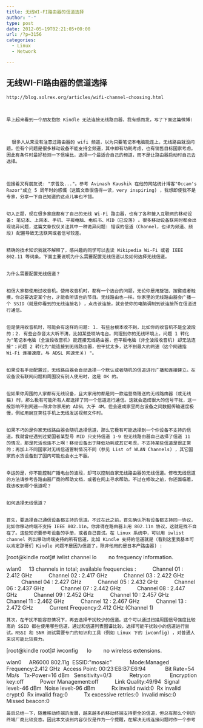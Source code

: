 ```yaml
---
title: 无线WI-FI路由器的信道选择
author: "-"
type: post
date: 2012-05-19T02:21:05+00:00
url: /?p=3156
categories:
  - Linux
  - Network

---
```

## 无线WI-FI路由器的信道选择

  
    http://blog.solrex.org/articles/wifi-channel-choosing.html
  

  
    早上起来看到一个朋友抱怨 Kindle 无法连接无线路由器，我有感而发，写了下面这篇微博: 
  
  
    
      很多人从来没有注意过路由器的 wifi 频道，以为只要笔记本电脑能连上，无线路由就没问题。但有个问题是很多移动设备不能支持全频道，其中即有功耗考虑，也有销售目标国家考虑。因此有条件时最好检测一下信噪比，选择一个最适合自己的频道，而不是让路由器启动时自己去选择。
    
  
  
    但接着又有朋友说: "求普及..."。参考 Avinash Kaushik 在他的网站统计博客"Occam's Razor"成立 5 周年时的感慨（这篇文章很值得一读，very inspiring) ，我想即使我不是专家，分享一下自己知道的这点儿事也不错。
  
  
    切入正题，现在很多家庭都有了自己的无线 Wi-Fi 路由器，也有了各种接入互联网的移动设备: 笔记本、上网本、手机、平板电脑、电纸书、MID（已没落) 。很多移动设备联网时都会出现诡异问题，这篇文章仅仅关注其中一种诡异问题: 错误的信道（Channel，也译为频道、频段) 配置导致无法联网或者信号较差。
  
  
    精确的技术知识我就不解释了，感兴趣的同学可以去读 Wikipedia Wi-Fi 或者 IEEE 802.11 等词条。下面主要说明为什么需要配置无线信道以及如何选择无线信道。
  
  
    为什么需要配置无线信道？
  
  
    相信大家都使用过收音机。使用收音机时，都有一个选台的问题，无论你是用旋钮、按键或者触摸，你总要选定某个台，才能收听该台的节目。无线路由也一样。你家里的无线路由器会广播一个 SSID（就是你看到的无线连接名) ，点击该连接，就会使你的电脑调制到该连接所在信道进行通信。
  
  
    但是使用收音机时，可能会有这样的问题: 1. 有些台根本收不到，比如你的收音机不是全波段的；2. 有些台杂音太大听不清，比如某些唢呐电台。同理到你的无线环境上，问题 1 转化为"笔记本电脑（全波段收音机) 能连接无线路由器，但平板电脑（非全波段收音机) 却无法连接"；问题 2 转化为"能连接到无线路由器，但干扰太多，达不到最大的网速（这个网速指 Wi-Fi 连接速度，与 ADSL 网速无关) "。
  
  
    如果没有手动配置过，无线路由器会自动选择一个默认或者随机的信道进行广播和连接建立。在设备没有联网问题和周围没有别人使用时，这是 OK 的。
  
  
    但如果你周围的人家都有无线设备，且大家用的都是同一款运营商赠送的无线路由器（或无线猫) 时，那么极有可能所有人都选择了同一个信道进行通信。这就会造成很大的信号干扰，这一般影响不到网速——除非你家用的 ADSL 大于 4M，但会造成家里两台设备之间数据传输速度极慢，例如用豌豆荚往手机上无线发送视频文件时。
  
  
    如果不巧的是你家无线路由器会随机选择信道，那么它极有可能选择到一个你设备不支持的信道。我就曾经遇到过爱国者某型号 MID 只支持信道 1-9 但无线路由器自己选择了信道 11 的情况，那是死活也连不上啊！移动设备出于降低功耗或其它考虑，不支持某些信道是很正常的；再加上不同国家对无线信道管制情况不同（参见 List of WLAN Channels) ，其它国家的水货设备到了国内可能也会水土不服。
  
  
    幸运的是，你不能控制广播电台的波段，却可以控制自家无线路由器的无线信道。修改无线信道的方法请参考各路由器厂商的帮助文档，或者在网上寻求帮助。不过在修改之前，你还面临着，我该改到哪个信道呢？
  
  
    如何选择无线信道？
  
  
    首先，要选择自己通信设备都支持的信道。不过在此之前，首先确认所有设备都支持同一协议，比如你移动终端不支持 IEEE 802.11n，你非得在路由器上用 802.11n 协议，这就是找不自在了。这些知识要参考设备的手册，或者自己尝试。在 Linux 系统中，可以用 iwlist channel 列出移动终端支持的所有信道，比如 Kindle 支持的信道就是（看到这里我基本可以肯定那哥们 Kindle 问题不是因为信道了，除非他用的是日本产路由器) : 
  
  [root@kindle root]# iwlist channel
lo        no frequency information.

wlan0     13 channels in total; available frequencies :
          Channel 01 : 2.412 GHz
          Channel 02 : 2.417 GHz
          Channel 03 : 2.422 GHz
          Channel 04 : 2.427 GHz
          Channel 05 : 2.432 GHz
          Channel 06 : 2.437 GHz
          Channel 07 : 2.442 GHz
          Channel 08 : 2.447 GHz
          Channel 09 : 2.452 GHz
          Channel 10 : 2.457 GHz
          Channel 11 : 2.462 GHz
          Channel 12 : 2.467 GHz
          Channel 13 : 2.472 GHz
          Current Frequency:2.412 GHz (Channel 1)
  
    其次，在干扰不能容忍情况下，再去选择干扰较少的信道。这个可以通过扫描周围信号强度比较高的 SSID 都在使用哪些信道，通过和信道列表图谱比较，选择可能干扰较小的信道进行尝试。RSSI 和 SNR 测试需要专门的知识和工具（例如 Linux 下的 iwconfig) ，对普通人来说可能比较费力。
  
  [root@kindle root]# iwconfig     
lo        no wireless extensions.

wlan0     AR6000 802.11g  ESSID:"mosaic" 
          Mode:Managed  Frequency:2.412 GHz  Access Point: 00:23:EB:B7:E6:94  
          Bit Rate=54 Mb/s   Tx-Power=16 dBm   Sensitivity=0/3 
          Retry:on  
          Encryption key:off
          Power Management:off
          Link Quality:49/94  Signal level:-46 dBm  Noise level:-96 dBm
          Rx invalid nwid:0  Rx invalid crypt:0  Rx invalid frag:0
          Tx excessive retries:0  Invalid misc:0   Missed beacon:0
  
    最后总结一下，随着移动终端的发展，越来越多的移动终端支持更全的信道，但总有那么个别的终端厂商比较变态。因此本文谈到内容仅仅是作为一个提醒，在解决无线连接问题时作一个参考
  
